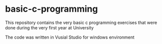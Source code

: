 # basic-c-programming

This repository contains the very basic c programming exercises
that were done during the very first year at University

The code was written in Vusial Studio for windows environment
